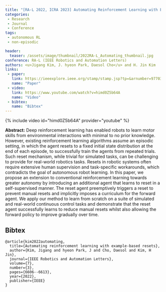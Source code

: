 ```yaml
---
title: "[RA-L 2022, ICRA 2023] Automating Reinforcement Learning with Example-based Resets"
categories:
 - Research
 - Journal
 - Conference
tags:
 - autonomous RL
 - non-episodic

header:
  teaser: /assets/image/thumbnail/2022RA-L_Automating_thumbnail.jpg
conference: RA-L (IEEE Robotics and Automation Letters)
authors: <u>Jigang Kim, J. hyeon Park, Daesol Cho</u> and H. Jin Kim
links:
 - paper: 
   link: https://ieeexplore.ieee.org/stamp/stamp.jsp?tp=&arnumber=9770380
   name: "Paper"
 - video:
   link: https://www.youtube.com/watch?v=himd0Z5b64A
   name: "Video"
 - bibtex: 
   name: "Bibtex"
---
```


{% include video id="himd0Z5b64A" provider="youtube" %}

**Abstract:** Deep reinforcement learning has enabled robots to learn motor skills from environmental interactions with minimal to no prior knowledge. However, existing reinforcement learning algorithms assume an episodic setting, in which the agent resets to a fixed initial state distribution at the end of each episode, to successfully train the agents from repeated trials. Such reset mechanism, while trivial for simulated tasks, can be challenging to provide for real-world robotics tasks. Resets in robotic systems often require extensive human supervision and task-specific workarounds, which contradicts the goal of autonomous robot learning. In this paper, we propose an extension to conventional reinforcement learning towards greater autonomy by introducing an additional agent that learns to reset in a self-supervised manner. The reset agent preemptively triggers a reset to prevent manual resets and implicitly imposes a curriculum for the forward agent. We apply our method to learn from scratch on a suite of simulated and real-world continuous control tasks and demonstrate that the reset agent successfully learns to reduce manual resets whilst also allowing the forward policy to improve gradually over time.

## Bibtex <a id="bibtex"></a>
```
@article{kim2022automating,
  title={Automating reinforcement learning with example-based resets},
  author={Kim, Jigang and hyeon Park, J and Cho, Daesol and Kim, H Jin},
  journal={IEEE Robotics and Automation Letters},
  volume={7},
  number={3},
  pages={6606--6613},
  year={2022},
  publisher={IEEE}
}
```